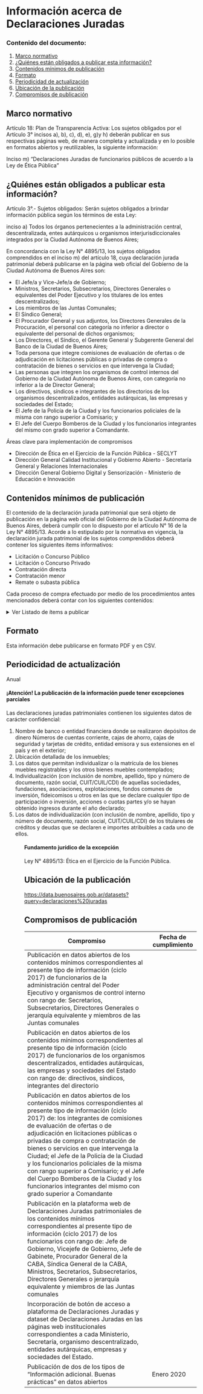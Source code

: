 <h1> Información acerca de Declaraciones Juradas</h2> 
<h3>  Contenido del documento: </h3> 
<ol>
 <li><a href="#marco">Marco normativo</a></li>
 <li><a href="#obligados">¿Quiénes están obligados a publicar esta información?</a></li>
 <li><a href="#contenidos">Contenidos mínimos de publicación</a></li>
 <li><a href="#formato">Formato</a></li>
 <li><a href="#perio">Periodicidad de actualización</a></li>
 <li><a href="#ubicacion">Ubicación de la publicación</a></li>
 <li><a href="#compromisos">Compromisos de publicación</a></li>
 
 
</ol>
 
<h2 id="marco">Marco normativo</h2>  
<p>
Artículo 18: Plan de Transparencia Activa: Los sujetos obligados por el Artículo 3° incisos a), b), c), d), e), g)y h) deberán publicar en sus respectivas páginas web, de manera completa y actualizada y en lo posible en formatos abiertos y reutilizables, la siguiente información:

Inciso m) “Declaraciones Juradas de funcionarios públicos de acuerdo a la Ley de Ética Pública”

</p>
<h2 id="obligados"> ¿Quiénes están obligados a publicar esta información?</h2> 
<p>
Artículo 3°.- Sujetos obligados: Serán sujetos obligados a brindar información pública según los términos de esta Ley:

inciso a) Todos los órganos pertenecientes a la administración central, descentralizada, entes autárquicos u organismos interjurisdiccionales integrados por la Ciudad Autónoma de Buenos Aires;

En concordancia con la Ley N° 4895/13, los sujetos obligados comprendidos en el inciso m) del artículo 18, cuya declaración jurada patrimonial deberá publicarse en la página web oficial del Gobierno de la Ciudad Autónoma de Buenos Aires son: 
 
<ul>
  <li>El Jefe/a y Vice-Jefe/a de Gobierno; </li>
<li>Ministros, Secretarios, Subsecretarios, Directores Generales o equivalentes del Poder Ejecutivo y los titulares de los entes descentralizados;</li>
<li>Los miembros de las Juntas Comunales;</li>
<li>El Síndico General;</li>
<li>El Procurador General y sus adjuntos, los Directores Generales de la Procuración, el personal con categoría no inferior a director o equivalente del personal de dichos organismos;</li>
<li>Los Directores, el Síndico, el Gerente General y Subgerente General del Banco de la Ciudad de Buenos Aires;</li>
<li>Toda persona que integre comisiones de evaluación de ofertas o de adjudicación en licitaciones públicas o privadas de compra o contratación de bienes o servicios en que intervenga la Ciudad;</li>
<li>Las personas que integren los organismos de control internos del Gobierno de la Ciudad Autónoma de Buenos Aires, con categoría no inferior a la de Director General;</li>
<li>Los directivos, síndicos e integrantes de los directorios de los organismos descentralizados, entidades autárquicas, las empresas y sociedades del Estado; </li>
<li>El Jefe de la Policía de la Ciudad y los funcionarios policiales de la misma con rango superior a Comisario; y </li>
<li>El Jefe del Cuerpo Bomberos de la Ciudad y los funcionarios integrantes del mismo con grado superior a Comandante. </li>
</ul>


</p>

<p>Áreas clave para implementación de compromisos
<ul>
  <li>Dirección de Ética en el Ejercicio de la Función Pública - SECLYT </li>
<li> Dirección General Calidad Institucional y Gobierno Abierto - Secretaría General y Relaciones Internacionales </li>
  <li> Dirección General Gobierno Digital y Sensorización - Ministerio de Educación e Innovación </li>
</ul>
</p>

<h2 id="contenidos"> Contenidos mínimos de publicación </h2> 
<p>El contenido de la declaración jurada patrimonial que será objeto de publicación en la página web oficial del Gobierno de la Ciudad Autónoma de Buenos Aires, deberá cumplir con lo dispuesto por el artículo N° 16 de la Ley N° 4895/13. Acorde a lo estipulado por la normativa en vigencia, la declaración jurada patrimonial de los sujetos comprendidos deberá contener los siguientes ítems informativos: 
<ul>
  <li>Licitación o Concurso Público</li> 
<li>Licitación o Concurso Privado </li>        
<li>Contratación directa</li> 
<li>Contratación menor   </li>          
<li>Remate o subasta pública   </li>  
  </ul>
  Cada proceso de compra efectuado por medio de los procedimientos antes mencionados deberá contar con los siguientes contenidos:

</p>
<details><summary> Ver Listado de ítems a publicar </summary>
<p>
<ul>

<li>Bienes inmuebles, y las mejoras que se hayan realizado sobre los mismos. Deberá consignarse: valor, fecha de adquisición, y origen de los fondos aplicados a cada adquisición;</li>
<li>Bienes muebles registrables. Deberá consignarse: valor, fecha de adquisición, y origen de los fondos aplicados a cada adquisición;</li>
<li>Otros bienes muebles que tengan un valor individual superior a diez mil (10.000) unidades fijas de compra o que determinados en su conjunto superen las cuarenta mil (40.000) unidades fijas de compra, conforme a la Ley 2095. Deberá consignarse: valor, fecha de adquisición, y origen de los fondos aplicados a cada adquisición; </li>
<li>Bienes inmuebles y bienes muebles registrables de los que no siendo titulares de dominio o propietarios los obligados, tengan la posesión, tenencia, uso, goce, usufructo por cualquier título, motivo o causa. En este caso deberán detallarse datos personales completos de los titulares de dominio o propietarios; título, motivo o causa por el que se poseen, usan, gozan o usufructúan los bienes; tiempo, plazo o período de uso; si se ostentan a título gratuito u oneroso y cualquier otra circunstancia conducente a esclarecer la relación de los obligados con los bienes. Adicionalmente deberá consignarse: valor, fecha de adquisición de los bienes, y origen de los fondos aplicados a cada adquisición;</li>
<li>Capital invertido en títulos de crédito, acciones y demás valores cotizables o no en bolsa, o en explotaciones personales o societarias;</li>
<li>Monto de los depósitos en bancos u otras entidades financieras, de ahorro, de inversión y provisionales, nacionales o extranjeras, con indicación del país de radicación de las cuentas, tenencias de dinero en efectivo en moneda nacional o extranjera.</li>
<li>Créditos y deudas hipotecarias, prendarias o comunes;</li>
<li>Ingresos derivados del trabajo en relación de dependencia o del ejercicio de actividades independientes o profesionales;</li>
<li>Ingresos derivados de rentas o de sistemas previsionales;</li>
<li>Importe total anual de los ingresos, de cualquier tipo, que se verificaron durante el año que se declara;</li>
<li>Monto de los bienes o fondos involucrados en los fideicomisos de los que participe como fideicomitente o fideicomisario o beneficiario;</li>
<li>Cualquier otro tipo de ingreso anual, especificando su origen;</li>
<li>Antecedentes laborales y profesionales de los últimos dos años, sean o no rentados, incluyendo los que realizare al momento de su designación de los funcionarios mencionados en el título i)) cuyo acceso a la función no sea un resultado directo del sufragio universal.
</li>


</ul>
</p>
</details>

<h2 id="formato"> Formato </h2>
<p>
Esta información debe publicarse en formato PDF y en CSV.

</p>
<h2 id="perio"> Periodicidad de actualización</h2>
<p>Anual</p>

<h4>¡Atención! La publicación de la información puede tener excepciones parciales
</h4>
 <p>Las declaraciones juradas patrimoniales contienen los siguientes datos de carácter confidencial: 
<ol>
<li>Nombre de banco o entidad financiera donde se realizaron depósitos de dinero
Números de cuentas corriente, cajas de ahorro, cajas de seguridad y tarjetas de crédito, entidad emisora y sus extensiones en el país y en el exterior;</li>
<li>Ubicación detallada de los inmuebles;</li>
<li>Los datos que permitan individualizar o la matrícula de los bienes muebles registrables y los otros bienes muebles contemplados;</li>
  <li>Individualización (con inclusión de nombre, apellido, tipo y número de documento, razón social, CUIT/CUIL/CDI) de aquellas sociedades, fundaciones, asociaciones, explotaciones, fondos comunes de inversión, fideicomisos u otros en las que se declare cualquier tipo de participación o inversión, acciones o cuotas partes y/o se hayan obtenido ingresos durante el año declarado;</li>
<li>Los datos de individualización (con inclusión de nombre, apellido, tipo y número de documento, razón social, CUIT/CUIL/CDI) de los titulares de créditos y deudas que se declaren e importes atribuibles a cada uno de ellos.</li>

 <ol></p>

<h4>Fundamento jurídico de la excepción</h4>

<p>Ley N° 4895/13: Ética en el Ejercicio de la Función Pública. </p>

<h2 id="ubicacion"> Ubicación de la publicación</h2>
<p>
<a href="https://data.buenosaires.gob.ar/datasets?query=declaraciones%20juradas">https://data.buenosaires.gob.ar/datasets?query=declaraciones%20juradas </a>

 </br>

</p>

<h2 id="compromisos">  Compromisos de publicación</h2>

 | Compromiso | Fecha de cumplimiento |
| --- | --- |
| Publicación en datos abiertos de los contenidos mínimos correspondientes al presente tipo de información (ciclo 2017)  de funcionarios de la administración central del Poder Ejecutivo y organismos de control interno con rango de: Secretarios, Subsecretarios, Directores Generales o jerarquía equivalente y miembros de las Juntas comunales | |
| Publicación en datos abiertos de los contenidos mínimos correspondientes al presente tipo de información (ciclo 2017) de funcionarios de los organismos descentralizados, entidades autárquicas, las empresas y sociedades del Estado con rango de: directivos, síndicos, integrantes del directorio | |
| Publicación en datos abiertos de los contenidos mínimos correspondientes al presente tipo de información (ciclo 2017) de: los integrantes de comisiones de evaluación de ofertas o de adjudicación en licitaciones públicas o privadas de compra o contratación de bienes o servicios en que intervenga la Ciudad; el Jefe de la Policía de la Ciudad y los funcionarios policiales de la misma con rango superior a Comisario; y el Jefe del Cuerpo Bomberos de la Ciudad y los funcionarios integrantes del mismo con grado superior a Comandante  | |
| Publicación en la plataforma web de Declaraciones Juradas patrimoniales de los contenidos mínimos correspondientes al presente tipo de información (ciclo 2017) de los funcionarios con rango de: Jefe de Gobierno, Vicejefe de Gobierno, Jefe de Gabinete, Procurador General de la CABA, Síndica General de la CABA, Ministros, Secretarios, Subsecretarios, Directores Generales o jerarquía equivalente y miembros de las Juntas comunales | |
| Incorporación de botón de acceso a plataforma de Declaraciones Juradas y dataset de Declaraciones Juradas en las páginas web institucionales correspondientes a cada Ministerio, Secretaría, organismo descentralizado, entidades autárquicas, empresas y sociedades del Estado. | |
| Publicación de dos de los tipos de “Información adicional. Buenas prácticas” en datos abiertos |Enero 2020 |


